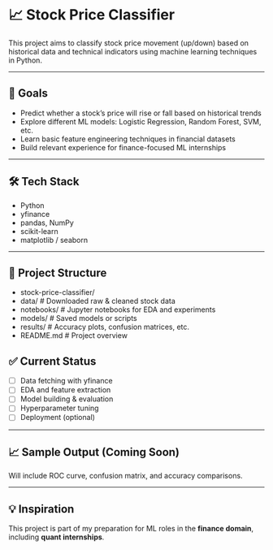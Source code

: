 # 📈 Stock Price Classifier

This project aims to classify stock price movement (up/down) based on historical data and technical indicators using machine learning techniques in Python.

---

## 🚀 Goals
- Predict whether a stock’s price will rise or fall based on historical trends
- Explore different ML models: Logistic Regression, Random Forest, SVM, etc.
- Learn basic feature engineering techniques in financial datasets
- Build relevant experience for finance-focused ML internships

---

## 🛠 Tech Stack
- Python
- yfinance
- pandas, NumPy
- scikit-learn
- matplotlib / seaborn

---

## 📂 Project Structure

- stock-price-classifier/ 
- data/ # Downloaded raw & cleaned stock data
- notebooks/ # Jupyter notebooks for EDA and experiments
- models/ # Saved models or scripts 
- results/ # Accuracy plots, confusion matrices, etc.
- README.md # Project overview 

## ✅ Current Status
- [ ] Data fetching with yfinance
- [ ] EDA and feature extraction
- [ ] Model building & evaluation
- [ ] Hyperparameter tuning
- [ ] Deployment (optional)

---

## 📈 Sample Output (Coming Soon)
Will include ROC curve, confusion matrix, and accuracy comparisons.

---

## 💡 Inspiration
This project is part of my preparation for ML roles in the **finance domain**, including **quant internships**.
